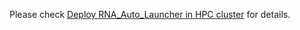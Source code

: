 Please check [Deploy RNA_Auto_Launcher in HPC cluster](http://10.133.130.114/lxwgcool/RNA_Auto_Launcher/issues/1) for details.
